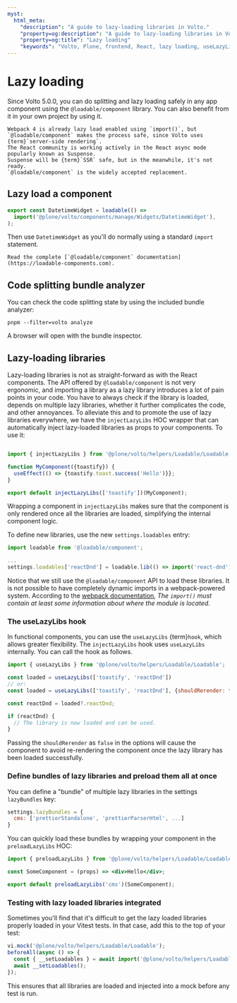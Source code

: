 ```yaml
---
myst:
  html_meta:
    "description": "A guide to lazy-loading libraries in Volto."
    "property=og:description": "A guide to lazy-loading libraries in Volto."
    "property=og:title": "Lazy loading"
    "keywords": "Volto, Plone, frontend, React, lazy loading, useLazyLibs hook"
---
```


# Lazy loading

Since Volto 5.0.0, you can do splitting and lazy loading safely in any app component using the `@loadable/component` library.
You can also benefit from it in your own project by using it.

```{note}
Webpack 4 is already lazy load enabled using `import()`, but `@loadable/component` makes the process safe, since Volto uses {term}`server-side rendering`.
The React community is working actively in the React async mode popularly known as Suspense.
Suspense will be {term}`SSR` safe, but in the meanwhile, it's not ready.
`@loadable/component` is the widely accepted replacement.
```

## Lazy load a component

```js
export const DatetimeWidget = loadable(() =>
  import('@plone/volto/components/manage/Widgets/DatetimeWidget'),
);
```

Then use `DatetimeWidget` as you'll do normally using a standard `import` statement.

```{tip}
Read the complete [`@loadable/component` documentation](https://loadable-components.com).
```

## Code splitting bundle analyzer

You can check the code splitting state by using the included bundle analyzer:

```shell
pnpm --filter=volto analyze
```

A browser will open with the bundle inspector.

## Lazy-loading libraries

Lazy-loading libraries is not as straight-forward as with the React components.
The API offered by `@loadable/component` is not very ergonomic, and importing a library as a lazy library introduces a lot of pain points in your code.
You have to always check if the library is loaded, depends on multiple lazy libraries, whether it further complicates the code, and other annoyances.
To alleviate this and to promote the use of lazy libraries everywhere, we have the `injectLazyLibs` HOC wrapper that can automatically inject lazy-loaded libraries as props to your components.
To use it:

```jsx

import { injectLazyLibs } from '@plone/volto/helpers/Loadable/Loadable';

function MyComponent({toastify}) {
  useEffect(() => {toastify.toast.success('Hello')}};
}

export default injectLazyLibs(['toastify'])(MyComponent);
```

Wrapping a component in `injectLazyLibs` makes sure that the component is only rendered once all the libraries are loaded, simplifying the internal component logic.

To define new libraries, use the new `settings.loadables` entry:

```jsx
import loadable from '@loadable/component';

...
settings.loadables['reactDnd'] = loadable.lib(() => import('react-dnd'));
```

Notice that we still use the `@loadable/component` API to load these libraries.
It is not possible to have completely dynamic imports in a webpack-powered system.
According to the [webpack documentation](https://webpack.js.org/api/module-methods/#dynamic-expressions-in-import), _The `import()` must contain at least some information about where the module is located_.

### The useLazyLibs hook

In functional components, you can use the `useLazyLibs` {term}`hook`, which allows greater flexibility.
The `injectLazyLibs` hook uses `useLazyLibs` internally.
You can call the hook as follows.

```jsx
import { useLazyLibs } from '@plone/volto/helpers/Loadable/Loadable';

const loaded = useLazyLibs(['toastify', 'reactDnd'])
// or:
const loaded = useLazyLibs(['toastify', 'reactDnd'], {shouldRerender: false})

const reactDnd = loaded?.reactDnd;

if (reactDnd) {
  // The library is now loaded and can be used.
}
```

Passing the `shouldRerender` as `false` in the options will cause the component to avoid re-rendering the component once the lazy library has been loaded successfully.

### Define bundles of lazy libraries and preload them all at once

You can define a "bundle" of multiple lazy libraries in the settings `lazyBundles` key:

```jsx
settings.lazyBundles = {
  cms: ['prettierStandalone', 'prettierParserHtml', ...]
}
```

You can quickly load these bundles by wrapping your component in the `preloadLazyLibs` HOC:

```jsx
import { preloadLazyLibs } from '@plone/volto/helpers/Loadable/Loadable';

const SomeComponent = (props) => <div>Hello</div>;

export default preloadLazyLibs('cms')(SomeComponent);
```

### Testing with lazy loaded libraries integrated

Sometimes you'll find that it's difficult to get the lazy loaded libraries properly loaded in your Vitest tests.
In that case, add this to the top of your test:

```js
vi.mock('@plone/volto/helpers/Loadable/Loadable');
beforeAll(async () => {
  const { __setLoadables } = await import('@plone/volto/helpers/Loadable/Loadable');
  await __setLoadables();
});
```

This ensures that all libraries are loaded and injected into a mock before any test is run.

